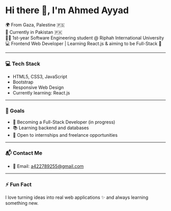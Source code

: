 # Hi there 👋, I'm Ahmed Ayyad

🌍 From Gaza, Palestine 🇵🇸  
📍 Currently in Pakistan 🇵🇰  
👨‍🎓 1st-year Software Engineering student @ Riphah International University  
💻 Frontend Web Developer | Learning React.js & aiming to be Full-Stack 🚀

---

### 💻 Tech Stack
- HTML5, CSS3, JavaScript  
- Bootstrap  
- Responsive Web Design  
- Currently learning: React.js

---

### 🎯 Goals
- 🌱 Becoming a Full-Stack Developer (in progress)  
- 📚 Learning backend and databases  
- 🤝 Open to internships and freelance opportunities

---

### 📬 Contact Me
- 📧 Email: a422789255@gmail.com  


---

### ⚡ Fun Fact
I love turning ideas into real web applications ✨ and always learning something new.
